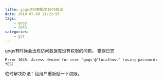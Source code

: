 ```yaml
---
title: gogs访问数据库1045错误
date: 2018-05-09 11:23:55
tags:
    - gogs
    - 1045
categories:
    - git
---
```


gogs有时候会出现访问数据库没有权限的问题。
错误日志 
```
Error 1045: Access denied for user 'gogs'@'localhost' (using password: YES)
```

临时解决办法：给用户重新赋一下权限。